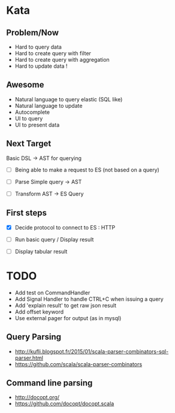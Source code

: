 # Kata

## Problem/Now
- Hard to query data
- Hard to create query with filter 
- Hard to create query with aggregation
- Hard to update data !

## Awesome
- Natural language to query elastic (SQL like)
- Natural language to update
- Autocomplete
- UI to query
- UI to present data

## Next Target
Basic DSL -> AST for querying
- [ ] Being able to make a request to ES (not based on a query)
- [ ] Parse Simple query -> AST 
- [ ] Transform AST -> ES Query


## First steps
- [X] Decide protocol to connect to ES : HTTP
- [ ] Run basic query / Display result
- [ ] Display tabular result


# TODO
- Add test on CommandHandler
- Add Signal Handler to handle CTRL+C when issuing a query
- Add 'explain result' to get raw json result
- Add offset keyword
- Use external pager for output (as in mysql)


## Query Parsing
- http://kufli.blogspot.fr/2015/01/scala-parser-combinators-sql-parser.html
- https://github.com/scala/scala-parser-combinators

## Command line parsing
- http://docopt.org/
- https://github.com/docopt/docopt.scala
